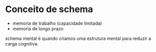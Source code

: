 # Conceito de schema

- memoria de trabalho (capacidade limitada)
- memoria de longo prazo

schema mental é quando criamos uma estrutura mental para reduzir a carga cognitiva.
